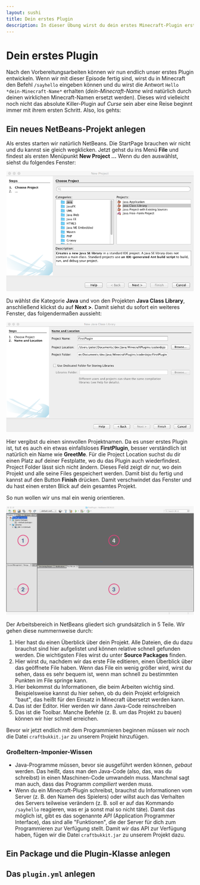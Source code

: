 ```yaml
---
layout: sushi
title: Dein erstes Plugin
description: In dieser Übung wirst du dein erstes Minecraft-Plugin erstellen
---
```


# Dein erstes Plugin
Nach den Vorbereitungsarbeiten können wir nun endlich unser erstes Plugin entwickeln. Wenn wir mit dieser Episode fertig sind, wirst du in Minecraft den Befehl ``/sayhello`` eingeben können und du wirst die Antwort ``Hello *dein-Minecraft-Name*`` erhalten (*dein-Minecraft-Name* wird natürlich durch deinen wirklichen Minecraft-Namen ersetzt werden). Dieses wird vielleicht noch nicht das absolute Killer-Plugin auf *Curse* sein aber eine Reise beginnt immer mit ihrem ersten Schritt. Also, los gehts:

## Ein neues NetBeans-Projekt anlegen
Als erstes starten wir natürlich NetBeans. Die StartPage brauchen wir nicht und du kannst sie gleich wegklicken. Jetzt gehst du ins Menü **File** und findest als ersten Menüpunkt **New Project …** Wenn du den auswählst, siehst du folgendes Fenster:

![Choose Project](02_first-plugin/ChooseProject.png)

Du wählst die Kategorie **Java** und von den Projekten **Java Class Library**, anschließend klickst du auf **Next >**. Damit siehst du sofort ein weiteres Fenster, das folgendermaßen aussieht:

![Name and locate project](02_first-plugin/NameAndLocateProject.png)

Hier vergibst du einen sinnvollen Projektnamen. Da es unser erstes Plugin ist, tut es auch ein etwas einfallsloses **FirstPlugin**, besser verständlich ist natürlich ein Name wie **GreetMe**. Für die Project Location suchst du dir einen Platz auf deiner Festplatte, wo du das Plugin auch wiederfindest. Project Folder lässt sich nicht ändern. Dieses Feld zeigt dir nur, wo dein Projekt und alle seine Files gespeichert werden. Damit bist du fertig und kannst auf den Button **Finish** drücken. Damit verschwindet das Fenster und du hast einen ersten Blick auf dein gesamtes Projekt.

So nun wollen wir uns mal ein wenig orientieren.

![NetBeans Overview](02_first-plugin/NetBeansOverview.png)

Der Arbeitsbereich in NetBeans gliedert sich grundsätzlich in 5 Teile. Wir gehen diese nummernweise durch:

1. Hier hast du einen Überblick über dein Projekt. Alle Dateien, die du dazu brauchst sind hier aufgelistet und können relative schnell gefunden werden. Die wichtigsten Files wirst du unter **Source Packages** finden.
2. Hier wirst du, nachdem wir das erste File editieren, einen Überblick über das geöffnete File haben. Wenn das File ein wenig größer wird, wirst du sehen, dass es sehr bequem ist, wenn man schnell zu bestimmten Punkten im File springe kann.
3. Hier bekommst du Informationen, die beim Arbeiten wichtig sind. Beispielsweise kannst du hier sehen, ob du dein Projekt erfolgreich "baut", das heißt für den Einsatz in Minecraft übersetzt werden kann.
4. Das ist der Editor. Hier werden wir dann Java-Code reinschreiben
5. Das ist die Toolbar. Manche Befehle (z. B. um das Projekt zu bauen) können wir hier schnell erreichen.

Bevor wir jetzt endlich mit dem Programmieren beginnen müssen wir noch die Datei ``craftbukkit.jar`` zu unserem Projekt hinzufügen. 

### Großeltern-Imponier-Wissen
* Java-Programme müssen, bevor sie ausgeführt werden können, *gebaut* werden. Das heißt, dass man den Java-Code (also, das, was du schreibst) in einen Maschinen-Code umwandeln muss. Manchmal sagt man auch, dass das Programm *compiliert* werden muss.
* Wenn du ein Minecraft-Plugin schreibst, brauchst du Informationen vom Server (z. B. den Namen des Spielers) oder willst auch das Verhalten des Servers teilweise verändern (z. B. soll er auf das Kommando ``/sayhello`` reagieren, was er ja sonst mal so nicht täte). Damit das möglich ist, gibt es das sogenannte *API* (Application Programmer Interface), das sind alle "Funktionen", die der Server für dich zum Programmieren zur Verfügung stellt. Damit wir das API zur Verfügung haben, fügen wir die Datei ``craftbukkit.jar`` zu unserem Projekt dazu.


## Ein Package und die Plugin-Klasse anlegen


## Das ``plugin.yml`` anlegen


